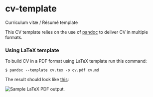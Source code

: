 cv-template
===========

Сurriculum vitæ / Résumé template

This CV template relies on the use of [pandoc](http://johnmacfarlane.net/pandoc/)
to deliver CV in multiple formats.

### Using LaTeX template

To build CV in a PDF format using LaTeX template run this command:

```
$ pandoc --template cv.tex -o cv.pdf cv.md
```

The result should look like [this](output/cv.pdf):

![Sample LaTeX PDF output.](output/latex-pdf.png)

